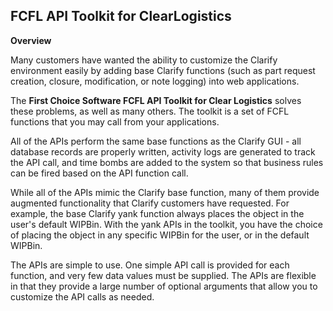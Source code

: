 ## FCFL API Toolkit for ClearLogistics

**Overview**

Many customers have wanted the ability to customize the Clarify environment easily by adding base Clarify functions (such as part request creation, closure, modification, or note logging) into web applications.

The **First Choice Software FCFL API Toolkit for Clear Logistics** solves these problems, as well as many others. The toolkit is a set of FCFL functions that you may call from your applications.

All of the APIs perform the same base functions as the Clarify GUI - all database records are properly written, activity logs are generated to track the API call, and time bombs are added to the system so that business rules can be fired based on the API function call.

While all of the APIs mimic the Clarify base function, many of them provide augmented functionality that Clarify customers have requested. For example, the base Clarify yank function always places the object in the user's default WIPBin. With the yank APIs in the toolkit, you have the choice of placing the object in any specific WIPBin for the user, or in the default WIPBin.

The APIs are simple to use. One simple API call is provided for each function, and very few data values must be supplied. The APIs are flexible in that they provide a large number of optional arguments that allow you to customize the API calls as needed.